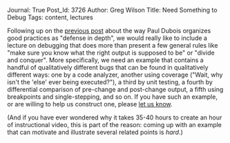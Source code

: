 Journal: True
Post_Id: 3726
Author: Greg Wilson
Title: Need Something to Debug
Tags: content, lectures

<p>Following up on the <a href="{{root_path}}/blog/2010/10/dubois-on-maintaining-correctness.html">previous post</a> about the way Paul Dubois organizes good practices as "defense in depth", we would really like to include a lecture on debugging that does more than present a few general rules like "make sure you know what the right output is supposed to be" or "divide and conquer". More specifically, we need an example that contains a handful of qualitatively different bugs that can be found in qualitatively different ways: one by a code analyzer, another using coverage ("Wait, why isn't the 'else' ever being executed?"), a third by unit testing, a fourth by differential comparison of pre-change and post-change output, a fifth using breakpoints and single-stepping, and so on.  If you have such an example, or are willing to help us construct one, please <a href="mailto:{{contact_email}}">let us know</a>.</p>
<p>(And if you have ever wondered why it takes 35-40 hours to create an hour of instructional video, this is part of the reason: coming up with an example that can motivate and illustrate several related points is <em>hard</em>.)</p>
